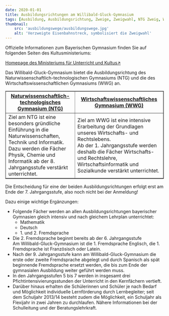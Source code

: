 ```yaml
---
date: 2020-01-01
title: Ausbildungsrichtungen am Willibald-Gluck-Gymnasium
tags: [Ausbildung, Ausbildungsrichtung, Zweige, Zweigwahl, NTG Zweig, WWG Zweig]
thumbnail: 
    src: 'ausbildungswege/ausbildungswege.jpg'
    alt: 'Verzweigte Eisenbahnstreck, symbolisiert die Zweigwahl'
---
```


Offizielle Informationen zum Bayerischen Gymnasium finden Sie auf folgenden Seiten des Kultusministeriums:

<a href="http://www.km.bayern.de/index.html">Homepage des Ministeriums für Unterricht und Kultus↗</a>

Das Willibald-Gluck-Gymnasium bietet die Ausbildungsrichtung des Naturwissenschaftlich-technologischen Gymnasiums (NTG) und die des Wirtschaftswissenschaftlichen Gymnasiums (WWG) an.

<table border="1">
    <tr>
        <th><a href="/ausbildungswege/ntg_zweig">Naturwissenschaftlich-technologisches Gymnasium (NTG)</a></th>
        <th><a href="/ausbildungswege/wwg_zweig">Wirtschaftswissenschaftliches Gymnasium (WWG)</a></th>
    </tr>
    <tr>
        <td>
        Ziel am NTG ist eine besonders gründliche Einführung in die Naturwissenschaften, Technik und Informatik.
        <br />
        Dazu werden die Fächer Physik, Chemie und Informatik ab der 8. Jahrgangsstufe verstärkt unterrichtet.
        </td>
        <td>
        Ziel am WWG ist eine intensive Erarbeitung der Grundlagen unseres Wirtschafts- und Rechtslebens.
        <br />
        Ab der 1. Jahrgangsstufe werden deshalb die Fächer Wirtschafts- und Rechtslehre, Wirtschaftsinformatik und Sozialkunde verstärkt unterrichtet.
        </td>
    </tr>
</table>

Die Entscheidung für eine der beiden Ausbildungsrichtungen erfolgt erst am Ende der 7. Jahrgangsstufe, also noch nicht bei der Anmeldung!

Dazu einige wichtige Ergänzungen:
<ul>
    <li>Folgende Fächer werden an allen Ausbildungsrichtungen bayerischer Gymnasien gleich intensiv und nach gleichem Lehrplan unterrichtet:
        <ul>
            <li>Mathematik</li>
            <li>Deutsch</li>
            <li>1. und 2. Fremdsprache</li>
        </ul>
    </li>
    <li>
        Die 2. Fremdsprache beginnt bereits ab der 6. Jahrgangsstufe
        <br />
        Am Willibald-Gluck-Gymnasium ist die 1. Fremdsprache Englisch, die 1. Fremdsprache ist Französisch oder Latein.
    </li>
    <li>
        Nach der 9. Jahrgangsstufe kann am Willibald-Gluck-Gymnasium die erste oder zweite Fremdsprache abgelegt und durch Spanisch als spät beginnende Fremdsprache ersetzt werden, die bis zum Ende der gymnasialen Ausbildung weiter geführt werden muss.
    </li>
    <li>
        In den Jahrgangsstufen 5 bis 7 werden in insgesamt drei Pfichtintensivierungsstunden der Unterricht in den Kernfächern vertieft.
    </li>
    <li>
        Darüber hinaus erhalten die Schülerinnen und Schüler je nach Bedarf und Möglichkeit individuelle Lernförderung durch Lernbegleiter; seit dem Schuljahr 2013/14 besteht zudem die Möglichkeit, ein Schuljahr als Flexijahr in zwei Jahren zu durchlaufen. Nähere Informationen bei der Schulleitung und der Beratungslehrkraft.
    </li>
</ul>